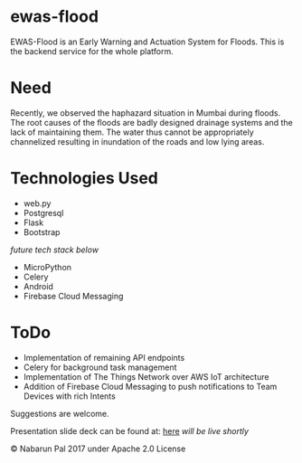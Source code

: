 # ewas-flood
EWAS-Flood is an Early Warning and Actuation System for Floods. This is the backend service for the whole platform.

# Need
Recently, we observed the haphazard situation in Mumbai during floods. The root causes of the floods are badly designed drainage 
systems and the lack of maintaining them. The water thus cannot be appropriately channelized resulting in inundation of the roads 
and low lying areas.

# Technologies Used
- web.py
- Postgresql
- Flask
- Bootstrap

_future tech stack below_

- MicroPython
- Celery
- Android
- Firebase Cloud Messaging

# ToDo
- Implementation of remaining API endpoints
- Celery for background task management
- Implementation of The Things Network over AWS IoT architecture
- Addition of Firebase Cloud Messaging to push notifications to Team Devices with rich Intents

Suggestions are welcome.

Presentation slide deck can be found at: [here](http://bit.ly/mercarihackpal) _will be live shortly_

&copy; Nabarun Pal 2017 under Apache 2.0 License
